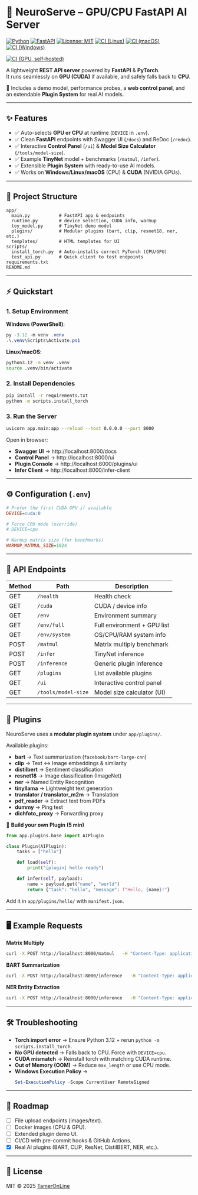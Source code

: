 # 🧠 NeuroServe – GPU/CPU FastAPI AI Server

[![Python](https://img.shields.io/badge/python-3.12+-blue.svg)](https://www.python.org)
[![FastAPI](https://img.shields.io/badge/FastAPI-Framework-green)](https://fastapi.tiangolo.com)
[![License: MIT](https://img.shields.io/badge/License-MIT-yellow.svg)](LICENSE)
[![CI (Linux)](https://github.com/TamerOnLine/NeuroServe/actions/workflows/ci-linux.yml/badge.svg)](https://github.com/TamerOnLine/NeuroServe/actions/workflows/ci-linux.yml)
[![CI (macOS)](https://github.com/TamerOnLine/NeuroServe/actions/workflows/ci-macos.yml/badge.svg)](https://github.com/TamerOnLine/NeuroServe/actions/workflows/ci-macos.yml)
[![CI (Windows)](https://github.com/TamerOnLine/NeuroServe/actions/workflows/ci-windows.yml/badge.svg)](https://github.com/TamerOnLine/NeuroServe/actions/workflows/ci-windows.yml)

[![CI (GPU, self-hosted)](https://github.com/TamerOnLine/NeuroServe/actions/workflows/gpu-ci.yml/badge.svg)](https://github.com/TamerOnLine/NeuroServe/actions/workflows/gpu-ci.yml)


A lightweight **REST API server** powered by **FastAPI** & **PyTorch**.  
It runs seamlessly on **GPU (CUDA)** if available, and safely falls back to **CPU**.  

🚀 Includes a demo model, performance probes, a **web control panel**, and an extendable **Plugin System** for real AI models.

---

## ✨ Features
- ✅ Auto-selects **GPU or CPU** at runtime (`DEVICE` in `.env`).
- ✅ Clean **FastAPI** endpoints with Swagger UI (`/docs`) and ReDoc (`/redoc`).
- ✅ Interactive **Control Panel** (`/ui`) & **Model Size Calculator** (`/tools/model-size`).
- ✅ Example **TinyNet** model + benchmarks (`/matmul`, `/infer`).
- ✅ Extensible **Plugin System** with ready-to-use AI models.
- ✅ Works on **Windows/Linux/macOS** (CPU) & **CUDA** (NVIDIA GPUs).

---

## 📂 Project Structure
```
app/
  main.py           # FastAPI app & endpoints
  runtime.py        # device selection, CUDA info, warmup
  toy_model.py      # TinyNet demo model
  plugins/          # Modular plugins (bart, clip, resnet18, ner, etc.)
  templates/        # HTML templates for UI
scripts/
  install_torch.py  # Auto-installs correct PyTorch (CPU/GPU)
  test_api.py       # Quick client to test endpoints
requirements.txt
README.md
```

---

## ⚡ Quickstart

### 1. Setup Environment
**Windows (PowerShell)**:
```powershell
py -3.12 -m venv .venv
.\.venv\Scripts\Activate.ps1
```

**Linux/macOS**:
```bash
python3.12 -m venv .venv
source .venv/bin/activate
```

### 2. Install Dependencies
```bash
pip install -r requirements.txt
python -m scripts.install_torch
```

### 3. Run the Server
```bash
uvicorn app.main:app --reload --host 0.0.0.0 --port 8000
```

Open in browser:
- **Swagger UI** → http://localhost:8000/docs  
- **Control Panel** → http://localhost:8000/ui  
- **Plugin Console** → http://localhost:8000/plugins/ui  
- **Infer Client** → http://localhost:8000/infer-client  

---

## ⚙️ Configuration (`.env`)
```ini
# Prefer the first CUDA GPU if available
DEVICE=cuda:0

# Force CPU mode (override)
# DEVICE=cpu

# Warmup matrix size (for benchmarks)
WARMUP_MATMUL_SIZE=1024
```

---

## 🔌 API Endpoints

| Method | Path                | Description                      |
|--------|---------------------|----------------------------------|
| GET    | `/health`           | Health check                     |
| GET    | `/cuda`             | CUDA / device info               |
| GET    | `/env`              | Environment summary              |
| GET    | `/env/full`         | Full environment + GPU list      |
| GET    | `/env/system`       | OS/CPU/RAM system info           |
| POST   | `/matmul`           | Matrix multiply benchmark        |
| POST   | `/infer`            | TinyNet inference                |
| POST   | `/inference`        | Generic plugin inference         |
| GET    | `/plugins`          | List available plugins           |
| GET    | `/ui`               | Interactive control panel        |
| GET    | `/tools/model-size` | Model size calculator (UI)       |

---

## 🧩 Plugins
NeuroServe uses a **modular plugin system** under `app/plugins/`.

Available plugins:
- **bart** → Text summarization (`facebook/bart-large-cnn`)
- **clip** → Text ↔ Image embeddings & similarity
- **distilbert** → Sentiment classification
- **resnet18** → Image classification (ImageNet)
- **ner** → Named Entity Recognition
- **tinyllama** → Lightweight text generation
- **translator / translator_m2m** → Translation
- **pdf_reader** → Extract text from PDFs
- **dummy** → Ping test
- **dichfoto_proxy** → Forwarding proxy

🔧 **Build your own Plugin (5 min)**
```python
from app.plugins.base import AIPlugin

class Plugin(AIPlugin):
    tasks = ["hello"]

    def load(self):
        print("[plugin] hello ready")

    def infer(self, payload):
        name = payload.get("name", "world")
        return {"task": "hello", "message": f"Hello, {name}!"}
```
Add it in `app/plugins/hello/` with `manifest.json`.

---

## 🖥️ Example Requests

**Matrix Multiply**
```bash
curl -X POST http://localhost:8000/matmul   -H "Content-Type: application/json"   -d '{"n": 2048}'
```

**BART Summarization**
```bash
curl -X POST http://localhost:8000/inference   -H "Content-Type: application/json"   -d '{"provider":"bart","task":"summarize","text":"Deep learning is a subfield..."}'
```

**NER Entity Extraction**
```bash
curl -X POST http://localhost:8000/inference   -H "Content-Type: application/json"   -d '{"provider":"ner","task":"extract-entities","text":"Barack Obama was born in Hawaii."}'
```

---

## 🛠️ Troubleshooting
- **Torch import error** → Ensure Python 3.12 + rerun `python -m scripts.install_torch`.
- **No GPU detected** → Falls back to CPU. Force with `DEVICE=cpu`.
- **CUDA mismatch** → Reinstall torch with matching CUDA runtime.
- **Out of Memory (OOM)** → Reduce `max_length` or use CPU mode.
- **Windows Execution Policy** →  
  ```powershell
  Set-ExecutionPolicy -Scope CurrentUser RemoteSigned
  ```

---

## 📍 Roadmap
- [ ] File upload endpoints (images/text).
- [ ] Docker images (CPU & GPU).
- [ ] Extended plugin demo UI.
- [ ] CI/CD with pre-commit hooks & GitHub Actions.
- [x] Real AI plugins (BART, CLIP, ResNet, DistilBERT, NER, etc.).

---

## 📜 License
MIT © 2025 [TamerOnLine](https://github.com/TamerOnLine)
